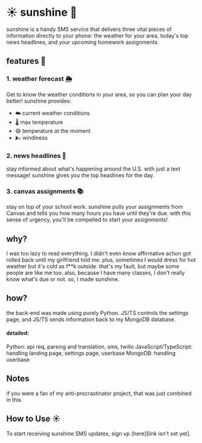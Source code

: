 # ☀️ sunshine 📲

sunshine is a handy SMS service that delivers three vital pieces of information directly to your phone: the weather for your area, today's top news headlines, and your upcoming homework assignments. 

## features 🌟

### 1. weather forecast 🌦

Get to know the weather conditions in your area, so you can plan your day better! 
sunshine provides:
- ☁️ current weather conditions
- 🌡️ max temperature
- 😅 temperature at the moment
-  🌬️ windiness

### 2. news headlines 📰

stay informed about what's happening around the U.S. with just a text message! sunshine gives you the top headlines for the day.

### 3. canvas assignments 📚

stay on top of your school work. sunshine pulls your assignments from Canvas and tells you how many hours you have until they're due. with this sense of urgency, you'll be compelled to start your assignments!

## why?

I was too lazy to read everything. I didn't even know affirmative action got rolled back until my girlfriend told me. plus, sometimes I would dress for hot weather but it's cold as f**k outside. that's my fault, but maybe some people are like me too. also, because I have many classes, I don't really know what's due or not. so, I made sunshine.

## how?

the back-end was made using purely Python. JS/TS controls the settings page, and JS/TS sends information back to my MongoDB database. 

#### detailed:
Python: api req, parsing and translation, sms, twilio
JavaScript/TypeScript: handling landing page, settings page, userbase
MongoDB: handling userbase

## Notes
if you were a fan of my anti-procrastinator project, that was just combined in this

## How to Use ☀️

To start receiving sunshine SMS updates, sign up (here)[link isn't set yet]. 
